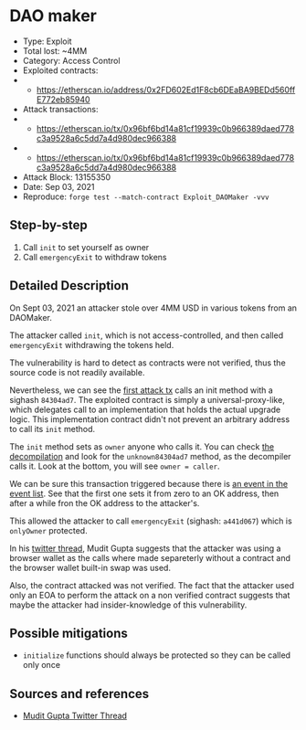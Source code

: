 # DAO maker

- Type: Exploit
- Total lost: ~4MM
- Category: Access Control
- Exploited contracts:
- - https://etherscan.io/address/0x2FD602Ed1F8cb6DEaBA9BEDd560ffE772eb85940
- Attack transactions: 
- - https://etherscan.io/tx/0x96bf6bd14a81cf19939c0b966389daed778c3a9528a6c5dd7a4d980dec966388 
- - https://etherscan.io/tx/0x96bf6bd14a81cf19939c0b966389daed778c3a9528a6c5dd7a4d980dec966388
- Attack Block: 13155350 
- Date: Sep 03, 2021
- Reproduce: `forge test --match-contract Exploit_DAOMaker -vvv`

## Step-by-step 
1. Call `init` to set yourself as owner
2. Call `emergencyExit` to withdraw tokens

## Detailed Description
On Sept 03, 2021 an attacker stole over 4MM USD in various tokens from an DAOMaker.

The attacker called `init`, which is not access-controlled, and then called `emergencyExit` withdrawing the tokens held.

The vulnerability is hard to detect as contracts were not verified, thus the source code is not readily available.

Nevertheless, we can see the [first attack tx](https://etherscan.io/tx/0xd5e2edd6089dcf5dca78c0ccbdf659acedab173a8ab3cb65720e35b640c0af7c) calls an init method with a sighash `84304ad7`. 
The exploited contract is simply a universal-proxy-like, which delegates call to an implementation that holds the actual upgrade logic. This implementation contract didn't not prevent an arbitrary address to call its `init` method.

The `init` method sets as `owner` anyone who calls it. You can check [the decompilation]( https://etherscan.io/bytecode-decompiler?a=0xf17ca0e0f24a5fa27944275fa0cedec24fbf8ee2) and look for the `unknown84304ad7` method, as the decompiler calls it. Look at the bottom, you will see `owner = caller`.

We can be sure this transaction triggered because there is [an event in the event list]( https://etherscan.io/address/0x2fd602ed1f8cb6deaba9bedd560ffe772eb85940#events). See that the first one sets it from zero to an OK address, then after a while fron the OK address to the attacker's.

This allowed the attacker to call `emergencyExit` (sighash: `a441d067`) which is `onlyOwner` protected.

In his [twitter thread](https://twitter.com/Mudit__Gupta/status/1434059922774237185), Mudit Gupta suggests that the attacker was using a browser wallet as the calls where made separeterly without a contract and the browser wallet built-in swap was used.

Also, the contract attacked was not verified. The fact that the attacker used only an EOA to perform the attack on a non verified contract suggests that maybe the attacker had insider-knowledge of this vulnerability.

## Possible mitigations
- `initialize` functions should always be protected so they can be called only once


## Sources and references
- [Mudit Gupta Twitter Thread](https://twitter.com/Mudit__Gupta/status/1434059922774237185)
